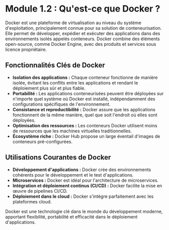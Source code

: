 # Module 1.2 : Qu'est-ce que Docker ?

Docker est une plateforme de virtualisation au niveau du système d'exploitation, principalement connue pour sa solution de conteneurisation. Elle permet de développer, expédier et exécuter des applications dans des environnements isolés appelés conteneurs. Docker combine des éléments open-source, comme Docker Engine, avec des produits et services sous licence propriétaire.

## Fonctionnalités Clés de Docker
- **Isolation des applications :** Chaque conteneur fonctionne de manière isolée, évitant les conflits entre les applications et rendant le déploiement plus sûr et plus fiable.
- **Portabilité :** Les applications conteneurisées peuvent être déployées sur n'importe quel système où Docker est installé, indépendamment des configurations spécifiques de l'environnement.
- **Consistance et reproductibilité :** Docker assure que les applications fonctionnent de la même manière, quel que soit l'endroit où elles sont déployées.
- **Optimisation des ressources :** Les conteneurs Docker utilisent moins de ressources que les machines virtuelles traditionnelles.
- **Écosystème riche :** Docker Hub propose un large éventail d'images de conteneurs pré-configurées.

## Utilisations Courantes de Docker
- **Développement d'applications :** Docker crée des environnements cohérents pour le développement et le test d'applications.
- **Microservices :** Docker est idéal pour l'architecture de microservices.
- **Intégration et déploiement continus (CI/CD) :** Docker facilite la mise en œuvre de pipelines CI/CD.
- **Déploiement dans le cloud :** Docker s'intègre parfaitement avec les plateformes cloud.

Docker est une technologie clé dans le monde du développement moderne, apportant flexibilité, portabilité et efficacité dans le déploiement d'applications.

